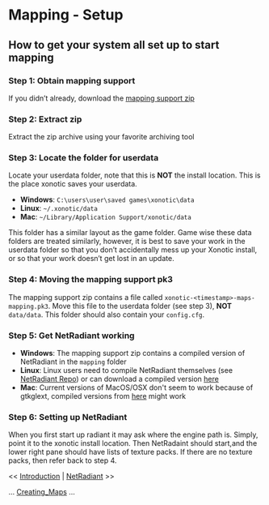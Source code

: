 Mapping - Setup
===============

How to get your system all set up to start mapping
--------------------------------------------------

### Step 1: Obtain mapping support

If you didn’t already, download the [mapping support zip](http://dl.xonotic.org/xonotic-0.8.2-mappingsupport.zip)

### Step 2: Extract zip

Extract the zip archive using your favorite archiving tool

### Step 3: Locate the folder for userdata

Locate your userdata folder, note that this is **NOT** the install location. This is the place xonotic saves your userdata.

-   **Windows**: `C:\users\user\saved games\xonotic\data`
-   **Linux**: `~/.xonotic/data`
-   **Mac**: `~/Library/Application Support/xonotic/data`

This folder has a similar layout as the game folder. Game wise these data folders are treated similarly, however, it is best to save your work in the userdata folder so that you don’t accidentally mess up your Xonotic install, or so that your work doesn’t get lost in an update.

### Step 4: Moving the mapping support pk3

The mapping support zip contains a file called `xonotic-<timestamp>-maps-mapping.pk3`. Move this file to the userdata folder (see step 3), **NOT** `data/data`.
This folder should also contain your `config.cfg`.

### Step 5: Get NetRadiant working

-   **Windows**: The mapping support zip contains a compiled version of NetRadiant in the `mapping` folder
-   **Linux**: Linux users need to compile NetRadiant themselves (see [NetRadiant Repo](https://gitlab.com/xonotic/netradiant)) or can download a compiled version [here](http://ingar.intranifty.net/gtkradiant/index.html)
-   **Mac**: Current versions of MacOS/OSX don't seem to work because of gtkglext, compiled versions from [here](http://ingar.intranifty.net/gtkradiant/index.html) might work

### Step 6: Setting up NetRadiant

When you first start up radiant it may ask where the engine path is. Simply, point it to the xonotic install location. Then NetRadaint should start,and the lower right pane should have lists of texture packs. If there are no texture packs, then refer back to step 4.

\<\< [Introduction](mapping-Introduction) | [NetRadiant](mapping-NetRadiant) \>\>

… [Creating_Maps](Creating-Maps) …


